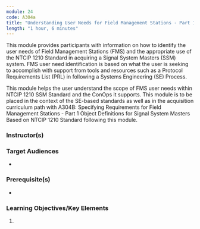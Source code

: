 ```yaml
---
module: 24
code: A304a
title: "Understanding User Needs for Field Management Stations - Part 1. Object Definitions for Signal System Masters Based on NTCIP 1210 Standard"
length: "1 hour, 6 minutes"
---
```

This module provides participants with information on how to identify the user needs of Field Management Stations (FMS) and the appropriate use of the NTCIP 1210 Standard in acquiring a Signal System Masters (SSM) system. FMS user need identification is based on what the user is seeking to accomplish with support from tools and resources such as a Protocol Requirements List (PRL) in following a Systems Engineering (SE) Process.

This module helps the user understand the scope of FMS user needs within NTCIP 1210 SSM Standard and the ConOps it supports. This module is to be placed in the context of the SE-based standards as well as in the acquisition curriculum path with A304B: Specifying Requirements for Field Management Stations - Part 1 Object Definitions for Signal System Masters Based on NTCIP 1210 Standard following this module.

### Instructor(s)


### Target Audiences
* 

### Prerequisite(s)
* 

### Learning Objectives/Key Elements
1. 